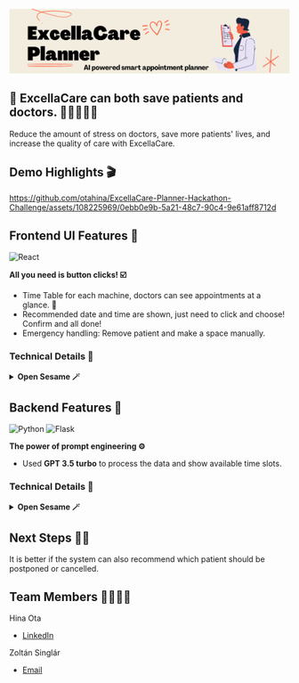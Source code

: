 ![Header Image](./banner.png)

## 🏥 ExcellaCare can both save patients and doctors. 🧑‍⚕️🙆‍♀️✨

Reduce the amount of stress on doctors, save more patients' lives,
and increase the quality of care with ExcellaCare.

## Demo Highlights 🎬



https://github.com/otahina/ExcellaCare-Planner-Hackathon-Challenge/assets/108225969/0ebb0e9b-5a21-48c7-90c4-9e61aff8712d



## Frontend UI Features 🎨
![React](https://img.shields.io/badge/React-20232A?style=for-the-badge&logo=react&logoColor=61DAFB)

**All you need is button clicks! ☑️**

* Time Table for each machine, doctors can see appointments at a glance. 👀
* Recommended date and time are shown, just need to click and choose! Confirm and all done!
* Emergency handling: Remove patient and make a space manually.

### Technical Details 🧰

<details>
<summary>
    <b>Open Sesame 🪄</b>
</summary>
For simplicity, we made few assumptions:

- timetable only shows 5 days. 
- Treatment should be done every day constantly except for emergency case.

</details>

## Backend Features 🤖
![Python](https://img.shields.io/badge/Python-3776AB?style=for-the-badge&logo=python&logoColor=white)
![Flask](https://img.shields.io/badge/Flask-000000?style=for-the-badge&logo=flask&logoColor=white)


**The power of prompt engineering ⚙️**

* Used **GPT 3.5 turbo** to process the data and show available time slots.

### Technical Details 🧰

<details>
<summary>
    <b>Open Sesame 🪄</b>
</summary>

### Prompt Example

```python
data_to_be_known = ("TrueBeam, VitalBeam, Unique are the machine names for radiotherapy. Overweight patient can't "
                        "use VitalBeam. Underweight patient should prioritize VitalBeam. If the treatment has to be "
                        "done today, and there is no available date and time today, then return only machine name "
                        "which should be used.")

patient_condition = (f" Patient is {weight_type}, who has {cancer_type} cancer at {cancer_stage}. "
                         f"The treatment time per session is {treatment_session_time}.")

available_time_and_date_data = (f" Here is the available date and time for each machine: "
                                    f"{available_time_and_date_for_each_machine}")

instructions = (f"/Calendar_data finished/ Please find the 5 continuous days the machine can be used in the range, "
                    f"{the_range_of_date_the_patient_should_start}. Based on the condition, {machine_priority}, return "
                    f"the best machine to be used, and as many available time as possible per date. Make available date"
                    f"for all machines which can be used. The date should be continuous "
                    f"5 days, and each day, the treatment starting time can be +/-2 hours.")
                    
summary = data_to_be_known + patient_condition + available_time_and_date_data + instructions
```
Finally, summary is fed into GPT 3.5 turbo to generate the available time slots.

### GPT response Example
```bach
Based on the condition given, the available machines for the treatment are VitalBeam and TrueBeam. Here are the available dates and times for each machine, with a window of +/- 2 hours for the treatment starting time:

VitalBeam:
2023-11-01: 11:00-11:15, 12:00-12:15, 13:30-13:45
2023-11-02: 11:00-11:15, 12:00-12:15, 12:30-12:45
2023-11-03: 10:00-10:15, 15:30-15:45
2023-11-04: 9:00-9:15, 9:30-9:45, 10:00-10:15
2023-11-05: 9:00-9:15, 11:00-11:15, 12:30-12:45

TrueBeam:
2023-11-01: 12:30-12:45, 13:30-13:45, 16:00-16:15
2023-11-02: 14:30-14:45, 13:30-13:45, 14:00-14:15
2023-11-03: 14:00-14:15, 11:00-11:15, 15:00-15:15
2023-11-04: 12:00-12:15, 12:30-12:45, 16:30-16:45, 16:00-16:15
2023-11-05: 13:00-13:15, 9:00-9:15, 15:30-15:45, 14:00-14:15
```
That is how we can retrieve the available time slots for each machine, and
pass it to the frontend.

</details>

## Next Steps 🏃‍♀️

It is better if the system can also recommend which patient should be postponed or cancelled.

## Team Members 👩‍💻👨‍💻

Hina Ota
- [LinkedIn](https://www.linkedin.com/in/hina-ota/)

Zoltán Singlár
- [Email](mailto:singlarzoli@gmail.com)
